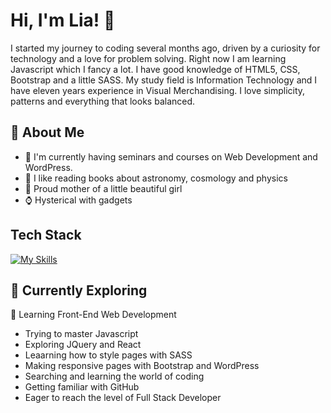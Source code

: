 

# Hi, I'm Lia! 👋

I started my journey to coding several months ago, driven by a curiosity for technology and a love for problem solving. Right now I am  learning Javascript which I fancy a lot. I have good knowledge of HTML5, CSS, Bootstrap and a little SASS. My study field is Information Technology and I have eleven years experience in Visual Merchandising. I love simplicity, patterns and everything that looks balanced. 



## 🚀 About Me

- 🔭 I'm currently having seminars and courses on Web Development and WordPress.
- 📝 I like reading books about astronomy, cosmology and physics
- 💖 Proud mother of a little beautiful girl
- ⌚️ Hysterical with gadgets
  


## Tech Stack
[![My Skills](https://skillicons.dev/icons?i=js,html,css,bootstrap,wordpress)](https://skillicons.dev)


## 🌱 Currently Exploring

 🚀 Learning Front-End Web Development
  - Trying to master Javascript
  - Exploring JQuery and React
  - Leaarning how to style pages with SASS
  - Making responsive pages with Bootstrap and WordPress
  - Searching and learning the world of coding
  - Getting familiar with GitHub
  - Eager to reach the level of Full Stack Developer 

 




